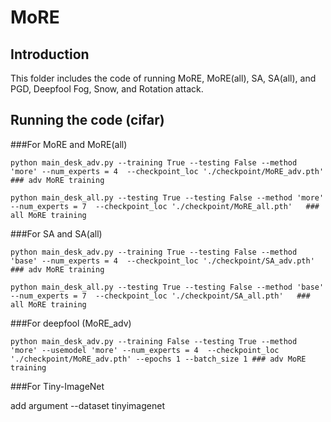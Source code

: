 # MoRE

## Introduction


This folder includes the code of running MoRE, MoRE(all), SA, SA(all), and PGD, Deepfool Fog, Snow, and Rotation attack.

## Running the code (cifar)

###For MoRE and MoRE(all)
```
python main_desk_adv.py --training True --testing False --method 'more' --num_experts = 4  --checkpoint_loc './checkpoint/MoRE_adv.pth' ### adv MoRE training

python main_desk_all.py --testing True --testing False --method 'more' --num_experts = 7  --checkpoint_loc './checkpoint/MoRE_all.pth'   ### all MoRE training
```
###For SA and SA(all)
```
python main_desk_adv.py --training True --testing False --method 'base' --num_experts = 4  --checkpoint_loc './checkpoint/SA_adv.pth' ### adv MoRE training

python main_desk_all.py --testing True --testing False --method 'base' --num_experts = 7  --checkpoint_loc './checkpoint/SA_all.pth'   ### all MoRE training
```

###For deepfool (MoRE_adv)
```
python main_desk_adv.py --training False --testing True --method 'more' --usemodel 'more' --num_experts = 4  --checkpoint_loc './checkpoint/MoRE_adv.pth' --epochs 1 --batch_size 1 ### adv MoRE training

```

###For Tiny-ImageNet

add argument --dataset tinyimagenet